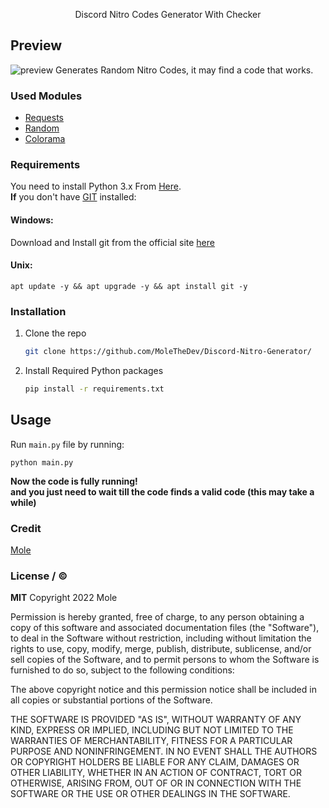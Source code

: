 
<p align="center">
   Discord Nitro Codes Generator With Checker

## Preview

<img src="https://i.ibb.co/p28Ssm0/IMG-20220209-172438.jpg" alt="preview">
Generates Random Nitro Codes, it may find a code that works.

### Used Modules

* [Requests](https://github.com/psf/requests)
* [Random](https://docs.python.org/3/library/random.html)
* [Colorama](https://github.com/tartley/colorama)

### Requirements
You need to install Python 3.x From [Here](https://www.python.org).<br>
**If** you don't have [GIT](https://git-scm.com/) installed:
#### Windows:
Download and Install git from the official site [here](https://git-scm.com/download/win)

#### Unix:
```
apt update -y && apt upgrade -y && apt install git -y
```

### Installation
1. Clone the repo
   ```sh
   git clone https://github.com/MoleTheDev/Discord-Nitro-Generator/
   ```
2. Install Required Python packages
   ```sh
   pip install -r requirements.txt
   ```
## Usage
Run ```main.py``` file by running:
```
python main.py
```
**Now the code is fully running!<br>and you just need to wait till the code finds a valid code (this may take a while)**

### Credit
[Mole](https://github.com/MoleTheDev/)

### License / ©️
**MIT**
Copyright 2022 Mole

Permission is hereby granted, free of charge, to any person obtaining a copy of this software and associated documentation files (the "Software"), to deal in the Software without restriction, including without limitation the rights to use, copy, modify, merge, publish, distribute, sublicense, and/or sell copies of the Software, and to permit persons to whom the Software is furnished to do so, subject to the following conditions:

The above copyright notice and this permission notice shall be included in all copies or substantial portions of the Software.

THE SOFTWARE IS PROVIDED "AS IS", WITHOUT WARRANTY OF ANY KIND, EXPRESS OR IMPLIED, INCLUDING BUT NOT LIMITED TO THE WARRANTIES OF MERCHANTABILITY, FITNESS FOR A PARTICULAR PURPOSE AND NONINFRINGEMENT. IN NO EVENT SHALL THE AUTHORS OR COPYRIGHT HOLDERS BE LIABLE FOR ANY CLAIM, DAMAGES OR OTHER LIABILITY, WHETHER IN AN ACTION OF CONTRACT, TORT OR OTHERWISE, ARISING FROM, OUT OF OR IN CONNECTION WITH THE SOFTWARE OR THE USE OR OTHER DEALINGS IN THE SOFTWARE.
